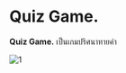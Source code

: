 # Quiz Game.
**Quiz Game.** เป็นเกมปริศนาทายคำ

![1](https://user-images.githubusercontent.com/45255939/49152606-f431d680-f345-11e8-911f-32f7587151db.PNG)
